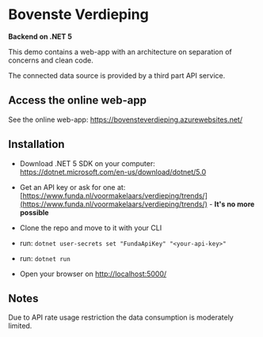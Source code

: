 # Bovenste Verdieping

__Backend on .NET 5__

This demo contains a web-app with an architecture on separation of concerns and clean code.

The connected data source is provided by a third part API service.

## Access the online web-app

See the online web-app: https://bovensteverdieping.azurewebsites.net/

## Installation

- Download .NET 5 SDK on your computer: https://dotnet.microsoft.com/en-us/download/dotnet/5.0

- Get an API key or ask for one at: [https://www.funda.nl/voormakelaars/verdieping/trends/](https://www.funda.nl/voormakelaars/verdieping/trends/) - **It's no more possible**

- Clone the repo and move to it with your CLI

- run: `dotnet user-secrets set "FundaApiKey" "<your-api-key>"`

- run: `dotnet run`

- Open your browser on [http://localhost:5000/](http://localhost:5000/)

## Notes

Due to API rate usage restriction the data consumption is moderately limited.
